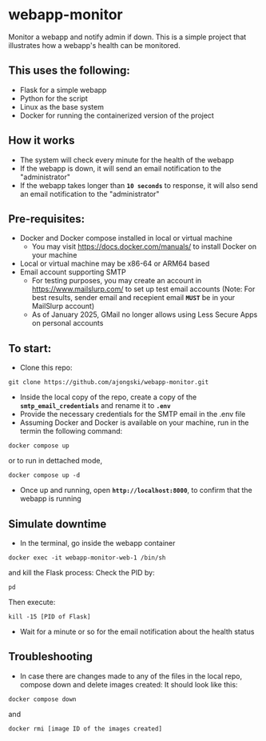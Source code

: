 # webapp-monitor
Monitor a webapp and notify admin if down. This is a simple project that illustrates how a webapp's health can be monitored.

## This uses the following:
- Flask for a simple webapp
- Python for the script
- Linux as the base system
- Docker for running the containerized version of the project

## How it works
- The system will check every minute for the health of the webapp
- If the webapp is down, it will send an email notification to the "administrator"
- If the webapp takes longer than **`10 seconds`** to response, it will also send an email notification to the "administrator"

## Pre-requisites:
- Docker and Docker compose installed in local or virtual machine
  - You may visit https://docs.docker.com/manuals/ to install Docker on your machine
- Local or virtual machine may be x86-64 or ARM64 based
- Email account supporting SMTP
  - For testing purposes, you may create an account in https://www.mailslurp.com/ to set up test email accounts (Note: For best results, sender email and recepient email **`MUST`** be in your MailSlurp account)
  - As of January 2025, GMail no longer allows using Less Secure Apps on personal accounts

## To start:
- Clone this repo:
```
git clone https://github.com/ajongski/webapp-monitor.git
```
- Inside the local copy of the repo, create a copy of the **`smtp_email_credentials`** and rename it to **`.env`**
- Provide the necessary credentials for the SMTP email in the .env file
- Assuming Docker and Docker is available on your machine, run in the termin the following command:
```
docker compose up
```
or to run in dettached mode,
```
docker compose up -d
```
- Once up and running, open **`http://localhost:8000`**, to confirm that the webapp is running

## Simulate downtime
- In the terminal, go inside the webapp container
```
docker exec -it webapp-monitor-web-1 /bin/sh
```
and kill the Flask process:
Check the PID by:
```
pd
```
Then execute:
```
kill -15 [PID of Flask]
```
- Wait for a minute or so for the email notification about the health status

## Troubleshooting
- In case there are changes made to any of the files in the local repo, compose down and delete images created:
It should look like this:
```
docker compose down
```
and
```
docker rmi [image ID of the images created]
```
